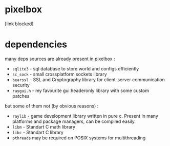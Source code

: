 # pixelbox
\[link blocked\]

# dependencies
many deps sources are already present in pixelbox :
- `sqlite3` - sql database to store world and configs efficiently
- `sc_sock` - small crossplatform sockets library
- `bearssl` - SSL and Cryptography library for client-server communication security
- `raygui.h` - my favourite gui headeronly library with some custom patches

but some of them not (by obvious reasons) :
- `raylib` - game development library written in pure c. Present in many platforms and package managers, can be compiled easily.
- `libm` - Standart C math library
- `libc` - Standart C library
- `pthreads` may be required on POSIX systems for multithreading
